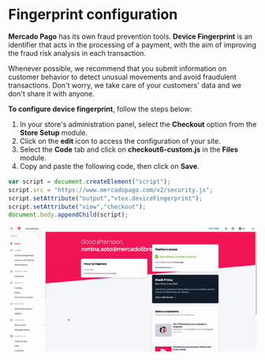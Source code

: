 # Fingerprint configuration

**Mercado Pago** has its own fraud prevention tools. **Device Fingerprint** is an identifier that acts in the processing of a payment, with the aim of improving the fraud risk analysis in each transaction.

Whenever possible, we recommend that you submit information on customer behavior to detect unusual movements and avoid fraudulent transactions. Don't worry, we take care of your customers' data and we don't share it with anyone.

**To configure device fingerprint**, follow the steps below:

1. In your store's administration panel, select the **Checkout** option from the **Store Setup** module.
2. Click on the **edit** icon to access the configuration of your site.
3. Select the **Code** tab and click on **checkout6-custom.js** in the **Files** module.
4. Copy and paste the following code, then click on **Save**.

```javascript
var script = document.createElement("script");
script.src = "https://www.mercadopago.com/v2/security.js";
script.setAttribute("output","vtex.deviceFingerprint");
script.setAttribute("view","checkout");
document.body.appendChild(script);
```

![Fingerprint configuration](/images/vtex/devicefingerprint-en.gif)


